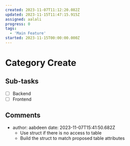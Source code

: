 ```yaml
---
created: 2023-11-07T11:12:20.082Z
updated: 2023-11-15T11:47:15.915Z
assigned: aalali
progress: 0
tags:
  - 'Main Feature'
started: 2023-11-15T00:00:00.000Z
---
```


# Category Create

## Sub-tasks

- [ ] Backend
- [ ] Frontend

## Comments

- author: aabdeen
  date: 2023-11-07T15:41:50.682Z
  - Use struct if there is no access to table
  - Build the struct to match proposed table attributes
